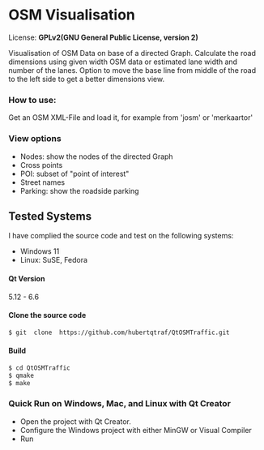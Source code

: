 #  OSM Visualisation

License:  **GPLv2(GNU  General  Public  License,  version  2)**

Visualisation of OSM Data on base of a directed Graph. 
Calculate the road dimensions using given width OSM data or estimated lane width and number of the lanes.
Option to move the base line from middle of the road to the left side to get a better dimensions view.

###  How to use: 
Get an OSM XML-File and load it, for example from 'josm' or 'merkaartor'

###  View options
* Nodes: show the nodes of the directed Graph
* Cross points
* POI: subset of "point of interest"
* Street names
* Parking: show the roadside parking

##  Tested  Systems
I have complied the source code and test on the following systems:

* Windows  11
* Linux: SuSE, Fedora

####  Qt Version
5.12 - 6.6

####  Clone the source code
```sh
$ git  clone  https://github.com/hubertqtraf/QtOSMTraffic.git
```

####  Build

```sh  
$ cd QtOSMTraffic
$ qmake
$ make
```

###  Quick Run on Windows, Mac, and Linux  with  Qt  Creator
 - Open the project with Qt Creator.
 - Configure the Windows project with either MinGW or Visual Compiler 
 - Run

